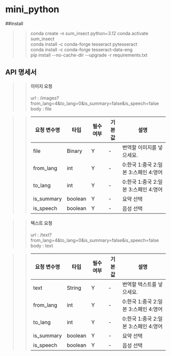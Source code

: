 # mini_python



##install
>>conda create -n sum_insect python=3.12
>>conda activate sum_insect<br>
>>conda install -c conda-forge tesseract pytesseract<br>
>>conda install -c conda-forge tesseract-data-eng<br>
>>pip install --no-cache-dir --upgrade -r requirements.txt<br>

## API 명세서
>> #### 이미지 요청
>> url : /images?from_lang=4&to_lang=0&is_summary=false&is_speech=false
>> body : file

>>| 요청 변수명 | 타입 | 필수 여부 | 기본값 | 설명 |
>>|-------|-------|-------|-------|-------|
>>| file | Binary | Y | - |번역할 이미지를 넣으세요.|
>>| from_lang | int | Y | - |0:한국 1:중국 2:일본 3:스페인 4:영어|
>>| to_lang | int | Y | - |0:한국 1:중국 2:일본 3:스페인 4:영어|
>>| is_summary | boolean | Y | - |요약 선택|
>>| is_speech | boolean | Y | - |음성 선택|

>> #### 텍스트 요청
>> url : /text?from_lang=4&to_lang=0&is_summary=false&is_speech=false
>> body : text

>>| 요청 변수명 | 타입 | 필수 여부 | 기본값 | 설명 |
>>|-------|-------|-------|-------|-------|
>>| text | String | Y | - |번역할 텍스트를 넣으세요.|
>>| from_lang | int | Y | - |0:한국 1:중국 2:일본 3:스페인 4:영어|
>>| to_lang | int | Y | - |0:한국 1:중국 2:일본 3:스페인 4:영어|
>>| is_summary | boolean | Y | - |요약 선택|
>>| is_speech | boolean | Y | - |음성 선택|
